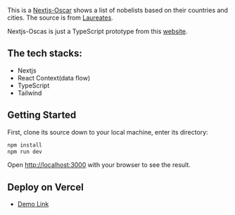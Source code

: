 

This is a [Nextjs-Oscar](https://vercel.com/new?utm_medium=default-template&filter=next.js&utm_source=create-next-app&utm_campaign=create-next-app-readme) shows a list of nobelists based on their countries and cities. The source is from [Laureates](https://api.nobelprize.org/2.1/laureates). 

Nextjs-Oscas is just a TypeScript prototype from this [website](https://khanh-devos.github.io/re-cap-nobel/).

## The tech stacks: 
- Nextjs
- React Context(data flow)
- TypeScript
- Tailwind

## Getting Started

First, clone its source down to your local machine, enter its directory:

```bash
npm install
npm run dev
```

Open [http://localhost:3000](http://localhost:3000) with your browser to see the result.


## Deploy on Vercel 
- [Demo Link](https://vercel.com/new?utm_medium=default-template&filter=next.js&utm_source=create-next-app&utm_campaign=create-next-app-readme)